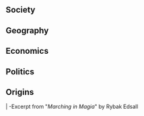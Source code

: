 
## Society


## Geography


## Economics


## Politics


## Origins







|                                                                                                                    -Excerpt from "*Marching in Magia*" by Rybak Edsall
